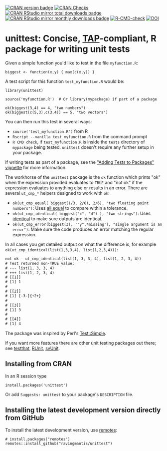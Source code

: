 [![CRAN version badge](https://img.shields.io/cran/v/unittest.svg)](https://cran.r-project.org/package=unittest)
[![CRAN Checks](https://cranchecks.info/badges/summary/unittest)](https://cran.r-project.org/web/checks/check_results_unittest.html)
[![CRAN RStudio mirror total downloads badge](https://cranlogs.r-pkg.org/badges/grand-total/unittest?color=001577)](https://cran.r-project.org/package=unittest)
[![CRAN RStudio mirror monthly downloads badge](https://cranlogs.r-pkg.org/badges/unittest?color=001577)](https://cran.r-project.org/package=unittest)
[![R-CMD-check](https://github.com/ravingmantis/unittest/workflows/R-CMD-check/badge.svg)](https://github.com/ravingmantis/unittest/actions)
[![DOI](https://zenodo.org/badge/23253323.svg)](https://zenodo.org/badge/latestdoi/23253323)

# unittest: Concise, [TAP](http://testanything.org/)-compliant, R package for writing unit tests

Given a simple function you'd like to test in the file `myfunction.R`:

    biggest <- function(x,y) { max(c(x,y)) }
       
A test script for this function `test_myfunction.R` would be:

    library(unittest)
    
    source('myfunction.R')  # Or library(mypackage) if part of a package
    
    ok(biggest(3,4) == 4, "two numbers")
    ok(biggest(c(5,3),c(3,4)) == 5, "two vectors")

You can then run this test in several ways:

* ``source('test_myfunction.R')`` from R
* ``Rscript --vanilla test_myfunction.R`` from the command prompt
* ``R CMD check``, if `test_myfunction.R` is inside the `tests` directory of `mypackage` being tested. `unittest` doesn't require any further setup in your package.

If writing tests as part of a package, see the ["Adding Tests to Packages" vignette](https://cran.r-project.org/package=unittest/vignettes/testing_packages.html) for more information.

The workhorse of the `unittest` package is the `ok` function which prints "ok" when the expression provided evaluates to `TRUE` and "not ok" if the expression evaluates to anything else or results in an error.
There are several ``ut_cmp_*`` helpers designed to work with `ok`:

* ``ok(ut_cmp_equal( biggest(1/3, 2/6), 2/6), "two floating point numbers")``: Uses [all.equal](https://stat.ethz.ch/R-manual/R-devel/library/base/html/all.equal.html) to compare within a tolerance.
* ``ok(ut_cmp_identical( biggest("c", "d") ), "two strings")``: Uses [identical](https://stat.ethz.ch/R-manual/R-devel/library/base/html/identical.html) to make sure outputs are identical.
* ``ok(ut_cmp_error(biggest(3), '"y".*missing'), "single argument is an error")``: Make sure the code produces an error matching the regular expression.

In all cases you get detailed output on what the difference is, for example ``ok(ut_cmp_identical(list(1,3,3,4), list(1,2,3,4)))``:

```diff
not ok - ut_cmp_identical(list(1, 3, 3, 4), list(1, 2, 3, 4))
# Test returned non-TRUE value:
# --- list(1, 3, 3, 4)
# +++ list(1, 2, 3, 4)
# [[1]]
# [1] 1
#
# [[2]]
# [1] [-3-]{+2+}
#
# [[3]]
# [1] 3
#
# [[4]]
# [1] 4
```

The package was inspired by Perl's [Test::Simple](https://metacpan.org/pod/Test::Simple).

If you want more features there are other unit testing packages out there; see [testthat](https://CRAN.R-project.org/package=testthat), [RUnit](https://CRAN.R-project.org/package=RUnit), [svUnit](https://CRAN.R-project.org/package=svUnit).

## Installing from CRAN

In an R session type

    install.packages('unittest')

Or add ``Suggests: unittest`` to your package's ``DESCRIPTION`` file.

## Installing the latest development version directly from GitHub

To install the latest development version, use [remotes](https://CRAN.R-project.org/package=remotes):

    # install.packages("remotes")
    remotes::install_github("ravingmantis/unittest")
